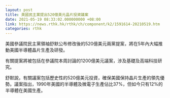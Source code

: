 ```yaml
---
layout: post
title: 美國民主黨提出520億美元晶片投資議案
date: 2021-05-19 08:33:02.000000000 +08:00
link: https://news.rthk.hk/rthk/ch/component/k2/1591614-20210519.htm
categories: rthk
---
```


美國參議院民主黨領袖舒默公布修改後的520億美元兩黨提案，將在5年內大幅推動美國半導體晶片生產及研發。

有關提案將被包括在參議院本周討論的1200億美元議案，涉及基礎及高端科技研究。

舒默說，有關議案包括歷史性的520億美元投資，確保美國保持晶片生產的領先優勢。議案指出，1990年美國的半導體及微電子生產佔比37%，但如今只有12%的半導體在美國生產。
